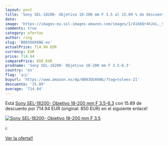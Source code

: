 ```yaml
---
layout: post
title: 'Sony SEL-18200- Objetivo 18-200 mm F 3.5 al 15.89 % de descuento'
date: 
image: 'https://images-eu.ssl-images-amazon.com/images/I/41k6Qr4kJoL._SL200_.jpg'
comments: true
category: ofertas
author: ring
slug: 'B003OUX6NG-es'
actualPrice: 714.94 EUR
currency: EUR
price: 714.94
comparePrice: 850 EUR
prodname: 'Sony SEL-18200- Objetivo 18-200 mm F 3.5-6.3'
country: 'es'
flag: '🇪🇸'
buyurl: 'https://www.amazon.es/dp/B003OUX6NG/?tag=tolees-21'
descuento: '15.89'
average: '714.94'
---
```


Está [Sony SEL-18200- Objetivo 18-200 mm F 3.5-6.3](https://www.amazon.es/dp/B003OUX6NG/?tag=tolees-21) con 15.89 de descuento por 714.94 EUR (original: 850 EUR) en el siguiente enlace!

[![Sony SEL-18200- Objetivo 18-200 mm F 3.5](https://images-eu.ssl-images-amazon.com/images/I/41k6Qr4kJoL._SL200_.jpg)](https://www.amazon.es/dp/B003OUX6NG/?tag=tolees-21)

ℹ️:


[Ver la oferta!!](https://www.amazon.es/dp/B003OUX6NG/?tag=tolees-21)
